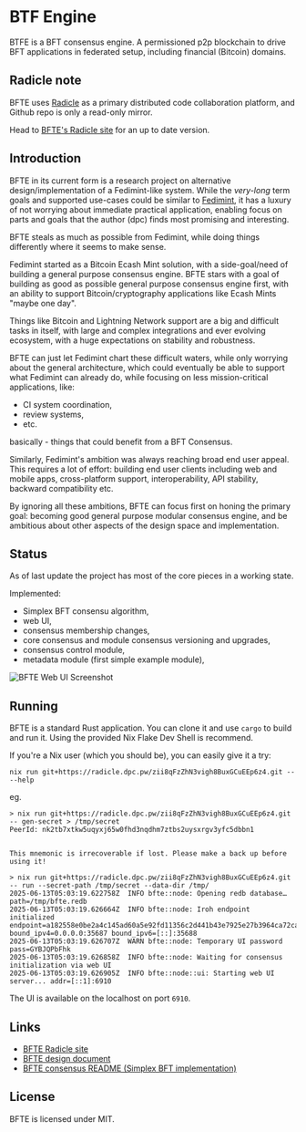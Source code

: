 # BTF Engine

BTFE is a BFT consensus engine. A permissioned p2p blockchain to
drive BFT applications in federated setup, including financial (Bitcoin) domains.


## Radicle note

BFTE uses [Radicle][radicle] as a primary distributed code collaboration platform,
and Github repo is only a read-only mirror.

Head to [BFTE's Radicle site][bfte-radicle] for an up to date version.

## Introduction

BFTE in its current form is a research project on alternative
design/implementation of a Fedimint-like system. While the *very-long*
term goals and supported use-cases could be similar to [Fedimint][fedimint],
it has a luxury of not worrying about immediate practical application,
enabling focus on parts and goals that the author (dpc)
finds most promising and interesting.

[fedimint]:  http://github.com/fedimint/fedimint

BFTE steals as much as possible from Fedimint, while doing things differently
where it seems to make sense.

Fedimint started as a Bitcoin Ecash Mint solution, with a side-goal/need
of building a general purpose consensus engine. BFTE stars with
a goal of building as good as possible general purpose consensus engine first, with
an ability to support Bitcoin/cryptography applications like Ecash Mints "maybe one
day".

Things like Bitcoin and Lightning Network support are a big and difficult tasks
in itself, with large and complex integrations and ever evolving ecosystem, with a huge
expectations on stability and robustness.

BFTE can just let Fedimint chart these difficult waters, while only
worrying about the general architecture, which could eventually be able to support
what Fedimint can already do, while focusing on less mission-critical applications,
like:

* CI system coordination,
* review systems,
* etc.

basically - things that could benefit from a BFT Consensus.

Similarly, Fedimint's ambition was always reaching broad end user appeal.
This requires a lot of effort: building end user clients including web and
mobile apps, cross-platform support, interoperability, API stability, backward
compatibility etc.

By ignoring all these ambitions, BFTE can focus first on honing the primary
goal: becoming good general purpose modular consensus engine, and be ambitious
about other aspects of the design space and implementation.

## Status

As of last update the project has most of the core pieces in a working state.

Implemented:

* Simplex BFT consensu algorithm,
* web UI,
* consensus membership changes,
* core consensus and module consensus versioning and upgrades,
* consensus control module,
* metadata module (first simple example module),

![BFTE Web UI Screenshot](https://i.imgur.com/dboxXtC.png)

## Running

BFTE is a standard Rust application. You can clone it and use `cargo` to build
and run it. Using the provided Nix Flake Dev Shell is recommend.

If you're a Nix user (which you should be), you can easily give it a try:

```
nix run git+https://radicle.dpc.pw/zii8qFzZhN3vigh8BuxGCuEEp6z4.git -- --help
```

eg.

```
> nix run git+https://radicle.dpc.pw/zii8qFzZhN3vigh8BuxGCuEEp6z4.git -- gen-secret > /tmp/secret
PeerId: nk2tb7xtkw5uqyxj65w0fhd3nqdhm7ztbs2uysxrgv3yfc5dbbn1


This mnemonic is irrecoverable if lost. Please make a back up before using it!

> nix run git+https://radicle.dpc.pw/zii8qFzZhN3vigh8BuxGCuEEp6z4.git -- run --secret-path /tmp/secret --data-dir /tmp/
2025-06-13T05:03:19.622758Z  INFO bfte::node: Opening redb database… path=/tmp/bfte.redb
2025-06-13T05:03:19.626664Z  INFO bfte::node: Iroh endpoint initialized endpoint=a182558e0be2a4c145ad60a5e92fd11356c2d441b43e7925e27b3964ca72ca43 bound_ipv4=0.0.0.0:35687 bound_ipv6=[::]:35688
2025-06-13T05:03:19.626707Z  WARN bfte::node: Temporary UI password pass=GYBJQPbFhk
2025-06-13T05:03:19.626858Z  INFO bfte::node: Waiting for consensus initialization via web UI
2025-06-13T05:03:19.626905Z  INFO bfte::node::ui: Starting web UI server... addr=[::1]:6910
```

The UI is available on the localhost on port `6910`.

## Links

* [BFTE Radicle site][bfte-radicle]
* [BFTE design document](./README.design.md)
* [BFTE consensus README (Simplex BFT implementation)](/crates/consensus/README.md)

[radicle]: https://radicle.xyz
[bfte-radicle]: https://app.radicle.xyz/nodes/radicle.dpc.pw/rad:zii8qFzZhN3vigh8BuxGCuEEp6z4 

## License

BFTE is licensed under MIT.
